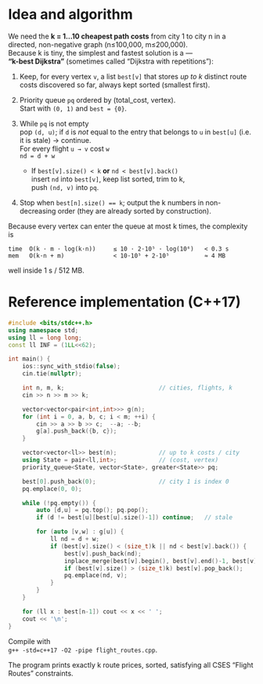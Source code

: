 # Idea and algorithm

We need the **k = 1…10 cheapest path costs** from city 1 to city n in a directed, non-negative graph (n≤100,000, m≤200,000).  
Because k is tiny, the simplest and fastest solution is a ―  
**“k-best Dijkstra”** (sometimes called “Dijkstra with repetitions”):

1. Keep, for every vertex `v`, a list `best[v]` that stores *up to k*
   distinct route costs discovered so far, always kept sorted
   (smallest first).

2. Priority queue `pq` ordered by (total_cost, vertex).  
   Start with `(0, 1)` and `best = {0}`.

3. While `pq` is not empty  
    pop `(d, u)`; if `d` is *not* equal to the entry that belongs to
    `u` in `best[u]` (i.e. it is stale) → continue.  
    For every flight `u → v` cost `w`  
    `nd = d + w`  
    -  If `best[v].size() < k` **or** `nd < best[v].back()`  
       insert `nd` into `best[v]`, keep list sorted, trim to k,  
       push `(nd, v)` into `pq`.

4. Stop when `best[n].size() == k`; output the k numbers in non-decreasing order (they are already sorted by construction).

Because every vertex can enter the queue at most k times, the complexity is  

```
time  O(k · m · log(k·n))     ≤ 10 · 2·10⁵ · log(10⁶)   < 0.3 s
mem   O(k·n + m)              < 10·10⁵ + 2·10⁵          ≈ 4 MB
```

well inside 1 s / 512 MB.

# Reference implementation (C++17)

```cpp
#include <bits/stdc++.h>
using namespace std;
using ll = long long;
const ll INF = (1LL<<62);

int main() {
    ios::sync_with_stdio(false);
    cin.tie(nullptr);

    int n, m, k;                           // cities, flights, k
    cin >> n >> m >> k;

    vector<vector<pair<int,int>>> g(n);
    for (int i = 0, a, b, c; i < m; ++i) {
        cin >> a >> b >> c;  --a; --b;
        g[a].push_back({b, c});
    }

    vector<vector<ll>> best(n);            // up to k costs / city
    using State = pair<ll,int>;            // (cost, vertex)
    priority_queue<State, vector<State>, greater<State>> pq;

    best[0].push_back(0);                  // city 1 is index 0
    pq.emplace(0, 0);

    while (!pq.empty()) {
        auto [d,u] = pq.top(); pq.pop();
        if (d != best[u][best[u].size()-1]) continue;   // stale

        for (auto [v,w] : g[u]) {
            ll nd = d + w;
            if (best[v].size() < (size_t)k || nd < best[v].back()) {
                best[v].push_back(nd);
                inplace_merge(best[v].begin(), best[v].end()-1, best[v].end());
                if (best[v].size() > (size_t)k) best[v].pop_back();
                pq.emplace(nd, v);
            }
        }
    }

    for (ll x : best[n-1]) cout << x << ' ';
    cout << '\n';
}
```

Compile with  
`g++ -std=c++17 -O2 -pipe flight_routes.cpp`.

The program prints exactly k route prices, sorted, satisfying all CSES
“Flight Routes” constraints.
